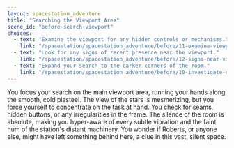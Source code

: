 ```yaml
---
layout: spacestation_adventure
title: "Searching the Viewport Area"
scene_id: "before-search-viewport"
choices:
  - text: "Examine the viewport for any hidden controls or mechanisms."
    link: "/spacestation/spacestation_adventure/before/11-examine-viewport-controls"
  - text: "Look for any signs of recent presence near the viewport."
    link: "/spacestation/spacestation_adventure/before/12-signs-near-viewport"
  - text: "Expand your search to the darker corners of the room."
    link: "/spacestation/spacestation_adventure/before/10-investigate-dark-corners"
---
```


You focus your search on the main viewport area, running your hands along the smooth, cold plasteel. The view of the stars is mesmerizing, but you force yourself to concentrate on the task at hand. You check for seams, hidden buttons, or any irregularities in the frame. The silence of the room is absolute, making you hyper-aware of every subtle vibration and the faint hum of the station's distant machinery. You wonder if Roberts, or anyone else, might have left something behind here, a clue in this vast, silent space.
